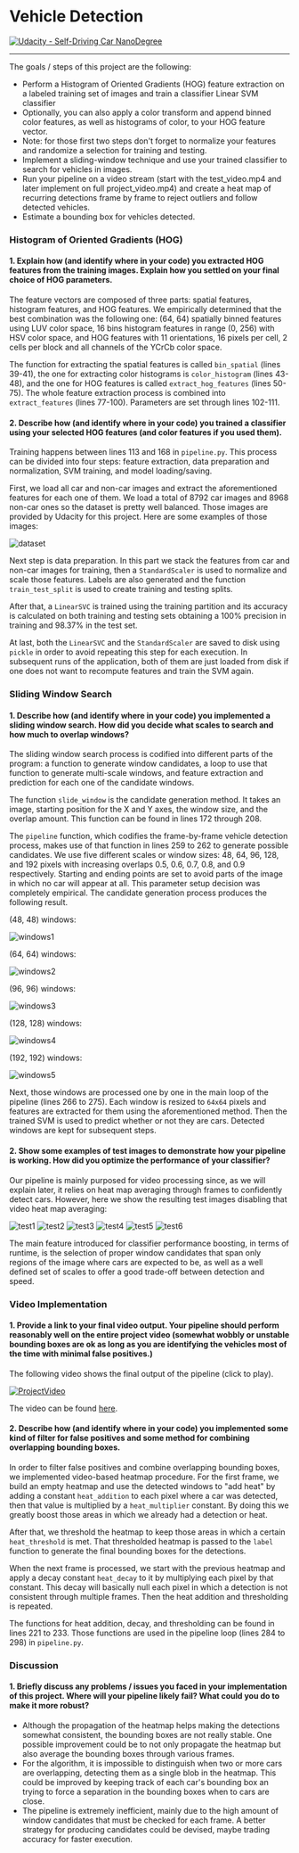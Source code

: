 # Vehicle Detection
[![Udacity - Self-Driving Car NanoDegree](https://s3.amazonaws.com/udacity-sdc/github/shield-carnd.svg)](http://www.udacity.com/drive)

---

The goals / steps of this project are the following:

* Perform a Histogram of Oriented Gradients (HOG) feature extraction on a labeled training set of images and train a classifier Linear SVM classifier
* Optionally, you can also apply a color transform and append binned color features, as well as histograms of color, to your HOG feature vector. 
* Note: for those first two steps don't forget to normalize your features and randomize a selection for training and testing.
* Implement a sliding-window technique and use your trained classifier to search for vehicles in images.
* Run your pipeline on a video stream (start with the test_video.mp4 and later implement on full project_video.mp4) and create a heat map of recurring detections frame by frame to reject outliers and follow detected vehicles.
* Estimate a bounding box for vehicles detected.

[dataset]: ./img/dataset.png
[windows1]: ./img/windows1.png
[windows2]: ./img/windows2.png
[windows3]: ./img/windows3.png
[windows4]: ./img/windows4.png
[windows5]: ./img/windows5.png
[test1]: ./img/test1.png
[test2]: ./img/test2.png
[test3]: ./img/test3.png
[test4]: ./img/test4.png
[test5]: ./img/test5.png
[test6]: ./img/test6.png

### Histogram of Oriented Gradients (HOG)

#### 1. Explain how (and identify where in your code) you extracted HOG features from the training images. Explain how you settled on your final choice of HOG parameters.

The feature vectors are composed of three parts: spatial features, histogram features, and HOG features. We empirically determined that the best combination was the following one: (64, 64) spatially binned features using LUV color space, 16 bins histogram features in range (0, 256) with HSV color space, and HOG features with 11 orientations, 16 pixels per cell, 2 cells per block and all channels of the YCrCb color space.

The function for extracting the spatial features is called `bin_spatial` (lines 39-41), the one for extracting color histograms is `color_histogram` (lines 43-48), and the one for HOG features is called `extract_hog_features` (lines 50-75). The whole feature extraction process is combined into `extract_features` (lines 77-100). Parameters are set through lines 102-111.

#### 2. Describe how (and identify where in your code) you trained a classifier using your selected HOG features (and color features if you used them).

Training happens between lines 113 and 168 in `pipeline.py`. This process can be divided into four steps: feature extraction, data preparation and normalization, SVM training, and model loading/saving.

First, we load all car and non-car images and extract the aforementioned features for each one of them. We load a total of 8792 car images and 8968 non-car ones so the dataset is pretty well balanced. Those images are provided by Udacity for this project. Here are some examples of those images:

![dataset][dataset]

Next step is data preparation. In this part we stack the features from car and non-car images for training, then a `StandardScaler` is used to normalize and scale those features. Labels are also generated and the function `train_test_split` is used to create training and testing splits.

After that, a `LinearSVC` is trained using the training partition and its accuracy is calculated on both training and testing sets obtaining a 100% precision in training and 98.37% in the test set.

At last, both the `LinearSVC` and the `StandardScaler` are saved to disk using `pickle` in order to avoid repeating this step for each execution. In subsequent runs of the application, both of them are just loaded from disk if one does not want to recompute features and train the SVM again.


### Sliding Window Search

#### 1. Describe how (and identify where in your code) you implemented a sliding window search. How did you decide what scales to search and how much to overlap windows?

The sliding window search process is codified into different parts of the program: a function to generate window candidates, a loop to use that function to generate multi-scale windows, and feature extraction and prediction for each one of the candidate windows.

The function `slide_window` is the candidate generation method. It takes an image, starting position for the X and Y axes, the window size, and the overlap amount. This function can be found in lines 172 through 208.

The `pipeline` function, which codifies the frame-by-frame vehicle detection process, makes use of that function in lines 259 to 262 to generate possible candidates. We use five different scales or window sizes: 48, 64, 96, 128, and 192 pixels with increasing overlaps 0.5, 0.6, 0.7, 0.8, and 0.9 respectively. Starting and ending points are set to avoid parts of the image in which no car will appear at all. This parameter setup decision was completely empirical. The candidate generation process produces the following result.

(48, 48) windows:

![windows1][windows1]

(64, 64) windows:

![windows2][windows2]

(96, 96) windows:

![windows3][windows3]

(128, 128) windows:

![windows4][windows4]

(192, 192) windows:

![windows5][windows5]

Next, those windows are processed one by one in the main loop of the pipeline (lines 266 to 275). Each window is resized to `64x64` pixels and features are extracted for them using the aforementioned method. Then the trained SVM is used to predict whether or not they are cars. Detected windows are kept for subsequent steps.

#### 2. Show some examples of test images to demonstrate how your pipeline is working. How did you optimize the performance of your classifier?

Our pipeline is mainly purposed for video processing since, as we will explain later, it relies on heat map averaging through frames to confidently detect cars. However, here we show the resulting test images disabling that video heat map averaging:

![test1][test1]
![test2][test2]
![test3][test3]
![test4][test4]
![test5][test5]
![test6][test6]

The main feature introduced for classifier performance boosting, in terms of runtime, is the selection of proper window candidates that span only regions of the image where cars are expected to be, as well as a well defined set of scales to offer a good trade-off between detection and speed.

### Video Implementation

#### 1. Provide a link to your final video output. Your pipeline should perform reasonably well on the entire project video (somewhat wobbly or unstable bounding boxes are ok as long as you are identifying the vehicles most of the time with minimal false positives.)

The following video shows the final output of the pipeline (click to play).

[![ProjectVideo](http://img.youtube.com/vi/O8PEZFAIgXc/0.jpg)](https://www.youtube.com/watch?v=O8PEZFAIgXc "Self-Driving Car Nanodegree - P5: Vehicle Detection")

The video can be found [here](./project_video_detection.mp4).

#### 2. Describe how (and identify where in your code) you implemented some kind of filter for false positives and some method for combining overlapping bounding boxes.

In order to filter false positives and combine overlapping bounding boxes, we implemented video-based heatmap procedure. For the first frame, we build an empty heatmap and use the detected windows to "add heat" by adding a constant `heat_addition` to each pixel where a car was detected, then that value is multiplied by a `heat_multiplier` constant. By doing this we greatly boost those areas in which we already had a detection or heat.

After that, we threshold the heatmap to keep those areas in which a certain `heat_threshold` is met. That thresholded heatmap is passed to the `label` function to generate the final bounding boxes for the detections.

When the next frame is processed, we start with the previous heatmap and apply a decay constant `heat_decay` to it by multiplying each pixel by that constant. This decay will basically null each pixel in which a detection is not consistent through multiple frames. Then the heat addition and thresholding is repeated.

The functions for heat addition, decay, and thresholding can be found in lines 221 to 233. Those functions are used in the pipeline loop (lines 284 to 298) in `pipeline.py`.

### Discussion

#### 1. Briefly discuss any problems / issues you faced in your implementation of this project. Where will your pipeline likely fail? What could you do to make it more robust?

* Although the propagation of the heatmap helps making the detections somewhat consistent, the bounding boxes are not really stable. One possible improvement could be to not only propagate the heatmap but also average the bounding boxes through various frames.
* For the algorithm, it is impossible to distinguish when two or more cars are overlapping, detecting them as a single blob in the heatmap. This could be improved by keeping track of each car's bounding box an trying to force a separation in the bounding boxes when to cars are close.
* The pipeline is extremely inefficient, mainly due to the high amount of window candidates that must be checked for each frame. A better strategy for producing candidates could be devised, maybe trading accuracy for faster execution.
